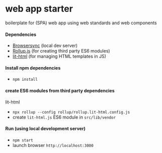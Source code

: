 # web app starter
boilerplate for (SPA) web app using web standards and web components

#### Dependencies
- [Browsersync](https://browsersync.io/) (local dev server)
- [Rollup.js](https://rollupjs.org/) (for creating third party ES6 modules)
- [lit-html](https://lit-html.polymer-project.org/) (for managing HTML templates in JS)

#### Install npm dependencies
- `npm install`

#### create ES6 modules from third party dependencies
lit-html
- `npx rollup --config rollup/rollup.lit-html.config.js`
- create `lit-html.js` ES6 module in `src/lib/vendor`

#### Run (using local development server)
- `npm start`
- launch browser `http://localhost:3000`
